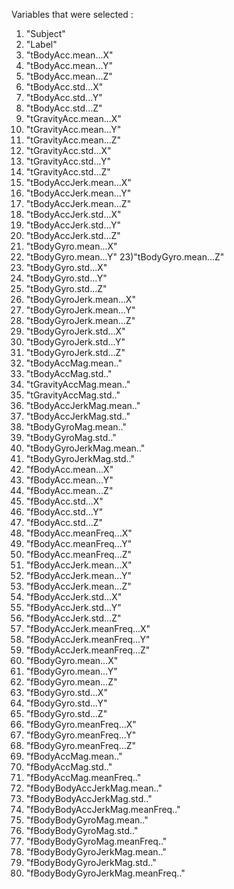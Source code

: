 Variables that were selected :

1) "Subject"
2) "Label"
3) "tBodyAcc.mean...X"
4) "tBodyAcc.mean...Y"
5) "tBodyAcc.mean...Z"
6) "tBodyAcc.std...X"
7) "tBodyAcc.std...Y"
8) "tBodyAcc.std...Z"
9) "tGravityAcc.mean...X"
10) "tGravityAcc.mean...Y"
11) "tGravityAcc.mean...Z"
12) "tGravityAcc.std...X"
13) "tGravityAcc.std...Y"
14) "tGravityAcc.std...Z"
15) "tBodyAccJerk.mean...X"
16) "tBodyAccJerk.mean...Y"
17) "tBodyAccJerk.mean...Z"
18) "tBodyAccJerk.std...X"
19) "tBodyAccJerk.std...Y"
20) "tBodyAccJerk.std...Z"
21) "tBodyGyro.mean...X"
22) "tBodyGyro.mean...Y"
23)"tBodyGyro.mean...Z"
24) "tBodyGyro.std...X"
25) "tBodyGyro.std...Y"
26) "tBodyGyro.std...Z"
27) "tBodyGyroJerk.mean...X"
28) "tBodyGyroJerk.mean...Y"
29) "tBodyGyroJerk.mean...Z"
30) "tBodyGyroJerk.std...X"
31) "tBodyGyroJerk.std...Y"
32) "tBodyGyroJerk.std...Z"
33) "tBodyAccMag.mean.."
34) "tBodyAccMag.std.."
35) "tGravityAccMag.mean.."
36) "tGravityAccMag.std.."
37) "tBodyAccJerkMag.mean.."
38) "tBodyAccJerkMag.std.."
39) "tBodyGyroMag.mean.."
40) "tBodyGyroMag.std.."
41) "tBodyGyroJerkMag.mean.."
42) "tBodyGyroJerkMag.std.."
43) "fBodyAcc.mean...X"
44) "fBodyAcc.mean...Y"
45) "fBodyAcc.mean...Z"
46) "fBodyAcc.std...X"
47) "fBodyAcc.std...Y"
48) "fBodyAcc.std...Z"
49) "fBodyAcc.meanFreq...X"
50) "fBodyAcc.meanFreq...Y"
51) "fBodyAcc.meanFreq...Z"
52) "fBodyAccJerk.mean...X"
53) "fBodyAccJerk.mean...Y"
54) "fBodyAccJerk.mean...Z"
55) "fBodyAccJerk.std...X"
56) "fBodyAccJerk.std...Y"
57) "fBodyAccJerk.std...Z"
58) "fBodyAccJerk.meanFreq...X"
59) "fBodyAccJerk.meanFreq...Y"
60) "fBodyAccJerk.meanFreq...Z"
61) "fBodyGyro.mean...X"
62) "fBodyGyro.mean...Y"
63) "fBodyGyro.mean...Z"
64) "fBodyGyro.std...X"
65) "fBodyGyro.std...Y"
66) "fBodyGyro.std...Z"
67) "fBodyGyro.meanFreq...X"
68) "fBodyGyro.meanFreq...Y"
69) "fBodyGyro.meanFreq...Z"
70) "fBodyAccMag.mean.."
71) "fBodyAccMag.std.."
72) "fBodyAccMag.meanFreq.."
73) "fBodyBodyAccJerkMag.mean.."
74) "fBodyBodyAccJerkMag.std.."
75) "fBodyBodyAccJerkMag.meanFreq.."
76) "fBodyBodyGyroMag.mean.."
77) "fBodyBodyGyroMag.std.."
78) "fBodyBodyGyroMag.meanFreq.."
79) "fBodyBodyGyroJerkMag.mean.."
80) "fBodyBodyGyroJerkMag.std.."
81) "fBodyBodyGyroJerkMag.meanFreq.."

  

